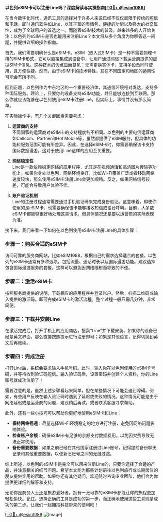**以色列eSIM卡可以注册Line吗？深度解读与实操指南[[TG💪+ @esim1088](https://t.me/s/esim1088)]**

在当今数字化时代，通讯工具的选择对于许多人来说已经不仅仅局限于传统的短信和电话。即时通讯软件如Line，以其丰富的表情包、便捷的功能以及强大的社交属性，成为了全球用户的首选之一。而随着eSIM技术的普及，越来越多的人开始关注：以色列的eSIM卡是否也能用来注册Line？本文将从多个角度为你解答这一问题，并提供详细的操作指南。

首先，我们需要明确什么是eSIM卡。eSIM（嵌入式SIM卡）是一种不需要物理卡槽的SIM卡形式，它可以直接集成到设备中，让用户通过网络下载运营商提供的虚拟SIM卡信息。这种技术的优点显而易见：无需更换实体卡，支持多设备同时使用，且方便快捷。然而，由于eSIM卡的技术特性，其在不同国家和地区的适用性可能会有所不同。

回到正题，以色列作为中东地区的一个重要经济体，其通信环境相对发达，支持多种国际服务。理论上，只要你的设备支持eSIM功能，并且能够连接到互联网，那么你就应该能够在以色列使用eSIM卡注册Line。但实际上，事情并没有那么简单。

在实际操作中，有几个关键因素需要考虑：

1. **运营商的支持**  
   不同国家的运营商对eSIM卡的支持程度各不相同。以色列的主要电信运营商如Cellcom、Partner和Hot Mobile等，虽然都提供了eSIM服务，但具体的功能和服务范围可能有所差异。因此，在选择eSIM卡时，你需要确保该卡支持国际数据漫游，这对于使用Line这样的应用至关重要。

2. **网络稳定性**  
   Line是一款依赖稳定网络的应用程序，尤其是在视频通话和高清图片传输等功能上。如果你身处以色列，网络环境良好，比如Wi-Fi覆盖广泛或者移动网络速度较快，那么使用eSIM卡注册Line会更加顺畅。反之，如果网络信号较差，可能会导致用户体验不佳。

3. **账户验证机制**  
   Line的注册过程通常需要通过手机验证码来完成身份验证。这意味着，即使你使用的是eSIM卡，也需要确保该卡能够接收短信或语音呼叫。目前，大多数eSIM卡都能够很好地处理这类请求，但具体情况还是要以运营商的实际表现为准。

接下来，我们来看一下如何在以色列使用eSIM卡注册Line的具体步骤：

### 步骤一：购买合适的eSIM卡
访问可靠的服务商网站，比如eSIM1088，根据自己的需求选择适合的套餐。以色列的eSIM卡通常有多种选项，包括流量、通话时长以及国际漫游功能。建议选择包含国际漫游服务的套餐，这样可以避免因网络限制而导致的不便。

### 步骤二：激活eSIM卡
按照服务商提供的说明，下载相应的应用程序并登录账户。然后，扫描二维码或输入提供的激活码，即可完成eSIM卡的激活流程。整个过程一般只需几分钟，非常简便。

### 步骤三：下载并安装Line
在激活完成后，打开手机上的应用商店，搜索“Line”并下载安装。如果你的设备已经是英文界面，那么直接按照提示进行注册即可；如果是其他语言，记得切换到英文后再继续。

### 步骤四：完成注册
打开Line后，系统会要求输入手机号码。此时，输入你在以色列使用的eSIM卡号码，并等待收到验证码短信。输入验证码后，设置密码并创建个人资料，你的Line账号就成功注册了！

需要注意的是，虽然上述步骤看起来简单，但在某些情况下可能会遇到障碍。例如，有些用户反映在输入验证码时遇到了延迟或失败的情况。这种情况可能是由于网络延迟或是运营商的问题，建议稍后再试，或者联系客服寻求帮助。

此外，还有一些小技巧可以帮助你更好地使用eSIM卡和Line：

- **保持网络畅通**：尽量选择Wi-Fi环境稳定的地方进行注册，避免因网络问题影响体验。
- **检查账户余额**：确保eSIM卡有足够的余额支付数据费用，以免因欠费导致无法正常使用。
- **备份重要数据**：如果之前已经在其他国家注册过Line账号，记得提前备份聊天记录和其他重要数据，以便新旧账号之间的无缝过渡。

综上所述，以色列的eSIM卡是完全可以用来注册Line的，只要你选择了合适的产品，并注意相关的细节问题。希望本文能为那些计划前往以色列旅行或长期居住的朋友提供实用的帮助。如果你还有其他疑问，欢迎随时咨询专业团队，他们会为你提供更详细的解答和支持。

无论你是商务人士还是旅游爱好者，拥有一张可靠的eSIM卡都能让你的旅程更加轻松愉快。记住，选择正确的工具是成功的第一步，而正确地使用这些工具则是成功的第二步。让我们一起拥抱科技带来的便利吧！

[[TG💪+ @esim1088](https://t.me/s/esim1088) ![Image](https://i.postimg.cc/4NQfJmqS/Snipaste-2025-05-13-00-14-12.png)]